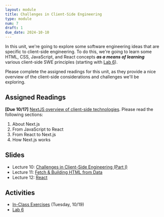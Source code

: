 ```yaml
---
layout: module
title: Challenges in Client-Side Engineering
type: module
num: 7
draft: 1
due_date: 2024-10-10
---
```


In this unit, we're going to explore some software engineering ideas that are specific to client-side engineering. To do this, we're going to learn some HTML, CSS, JavaScript, and React concepts ***as a means of learning*** various client-side SWE principles (starting with [Lab 6](../assignments/lab06)).

Please complete the assigned readings for this unit, as they provide a nice overview of the client-side considerations and challenges we'll be exploring.

## Assigned Readings
**[Due 10/17]** <a href="https://nextjs.org/learn/foundations/about-nextjs" target="_blank">NextJS overview of client-side technologies</a>. Please read the following sections:
1. About Next.js
1. From JavaScript to React
1. From React to Next.js
1. How Next.js works

## Slides
* Lecture 10: <a href="https://docs.google.com/presentation/d/1Ax5ayU0BX4f8pyMN7K8xz7m0mmAYjSiOUrfDdGavoG4/edit?usp=sharing" target="_blank">Challenges in Client-Side Engineering (Part I)</a>
* Lecture 11: <a href="https://docs.google.com/presentation/d/1-ALSq8ZmCLhqyIA_2uLOouIa3XihtFLMf4F7ChmCOPY/edit?usp=sharing" target="_blank">Fetch & Building HTML from Data</a>
* Lecture 12: <a href="https://docs.google.com/presentation/d/1HehB3NsYtJ8oKenTI1AKN1rIjmG0hXxMbJrNfumUIgg/edit?usp=sharing" target="_blank">React</a>


## Activities
* [In-Class Exercises](../course-files/lectures/lecture11.zip) (Tuesday, 10/19)
* [Lab 6](../assignments/lab06)

